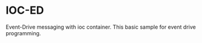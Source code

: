 IOC-ED
======

Event-Drive messaging with ioc container. This basic sample for event drive programming.
